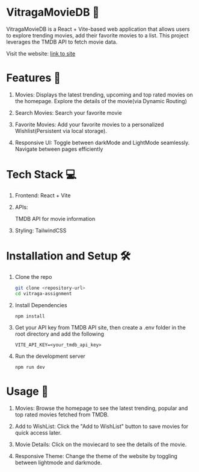 # VitragaMovieDB 🎥

VitragaMovieDB is a React + Vite-based web application that allows users to explore trending movies, add their favorite movies to a list. This project leverages the TMDB API to fetch movie data.

Visit the website: [link to site](https://vitraga-assignment.vercel.app/)

# Features 🚀

1. Movies: Displays the latest trending, upcoming and top rated movies on the homepage. Explore the details of the movie(via Dynamic Routing)

2. Search Movies: Search your favorite movie

3. Favorite Movies: Add your favorite movies to a personalized Wishlist(Persistent via local storage).

4. Responsive UI: Toggle between darkMode and LightMode seamlessly. Navigate between pages efficiently

# Tech Stack 💻
1. Frontend: React + Vite

2. APIs:

    TMDB API for movie information

3. Styling: TailwindCSS

# Installation and Setup 🛠️

1. Clone the repo

   ``` bash
   git clone <repository-url>
   cd vitraga-assignment

   ```

2. Install Dependencies

   ``` bash
   npm install
   ```

3. Get your API key from TMDB API site, then create a .env folder in the root directory and add the following
   ``` .env
   VITE_API_KEY=<your_tmdb_api_key>
   ```

4. Run the development server
   ``` bash
   npm run dev
   ```

# Usage 📖
1. Movies:
  Browse the homepage to see the latest trending, popular and top rated movies fetched from TMDB.

2. Add to WishList:
  Click the "Add to WishList" button to save movies for quick access later.

3. Movie Details:
   Click on the moviecard to see the details of the movie.

4. Responsive Theme:
   Change the theme of the website by toggling between lightmode and darkmode.
